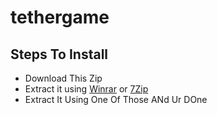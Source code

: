 # tethergame
## Steps To Install
- Download This Zip
- Extract it using [Winrar](winrar.com) or [7Zip](https://www.7-zip.org/download.html)
- Extract It Using One Of Those ANd Ur DOne
